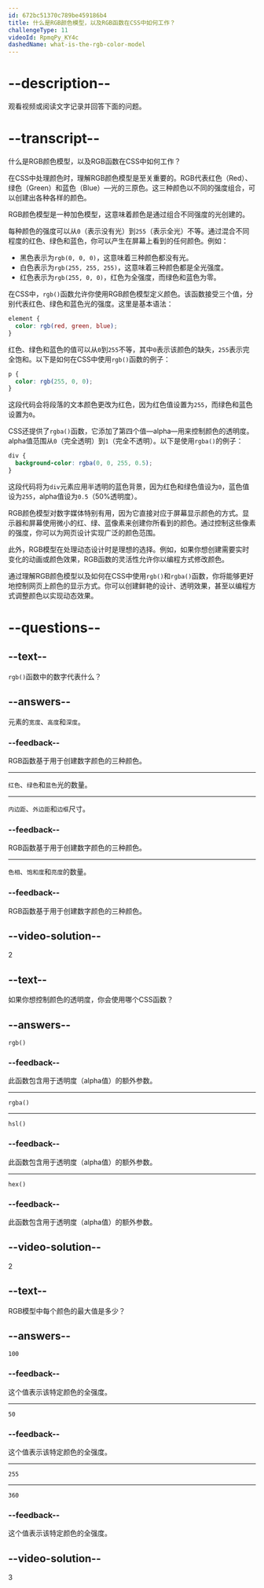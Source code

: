 ```yaml
---
id: 672bc51370c789be459186b4
title: 什么是RGB颜色模型，以及RGB函数在CSS中如何工作？
challengeType: 11
videoId: RpmqPy_KY4c
dashedName: what-is-the-rgb-color-model
---
```


# --description--

观看视频或阅读文字记录并回答下面的问题。

# --transcript--

什么是RGB颜色模型，以及RGB函数在CSS中如何工作？

在CSS中处理颜色时，理解RGB颜色模型是至关重要的。RGB代表红色（Red）、绿色（Green）和蓝色（Blue）—光的三原色。这三种颜色以不同的强度组合，可以创建出各种各样的颜色。

RGB颜色模型是一种加色模型，这意味着颜色是通过组合不同强度的光创建的。

每种颜色的强度可以从`0`（表示没有光）到`255`（表示全光）不等。通过混合不同程度的红色、绿色和蓝色，你可以产生在屏幕上看到的任何颜色。例如：

- 黑色表示为`rgb(0, 0, 0)`，这意味着三种颜色都没有光。
- 白色表示为`rgb(255, 255, 255)`，这意味着三种颜色都是全光强度。
- 红色表示为`rgb(255, 0, 0)`，红色为全强度，而绿色和蓝色为零。

在CSS中，`rgb()`函数允许你使用RGB颜色模型定义颜色。该函数接受三个值，分别代表红色、绿色和蓝色光的强度。这里是基本语法：

```css
element {
  color: rgb(red, green, blue);
}
```

红色、绿色和蓝色的值可以从`0`到`255`不等，其中`0`表示该颜色的缺失，`255`表示完全饱和。以下是如何在CSS中使用`rgb()`函数的例子：

```css
p {
  color: rgb(255, 0, 0);
}
```

这段代码会将段落的文本颜色更改为红色，因为红色值设置为`255`，而绿色和蓝色设置为`0`。

CSS还提供了`rgba()`函数，它添加了第四个值—alpha—用来控制颜色的透明度。alpha值范围从`0`（完全透明）到`1`（完全不透明）。以下是使用`rgba()`的例子：

```css
div {
  background-color: rgba(0, 0, 255, 0.5);
}
```

这段代码将为`div`元素应用半透明的蓝色背景，因为红色和绿色值设为`0`，蓝色值设为`255`，alpha值设为`0.5`（50%透明度）。

RGB颜色模型对数字媒体特别有用，因为它直接对应于屏幕显示颜色的方式。显示器和屏幕使用微小的红、绿、蓝像素来创建你所看到的颜色。通过控制这些像素的强度，你可以为网页设计实现广泛的颜色范围。

此外，RGB模型在处理动态设计时是理想的选择。例如，如果你想创建需要实时变化的动画或颜色效果，RGB函数的灵活性允许你以编程方式修改颜色。

通过理解RGB颜色模型以及如何在CSS中使用`rgb()`和`rgba()`函数，你将能够更好地控制网页上颜色的显示方式。你可以创建鲜艳的设计、透明效果，甚至以编程方式调整颜色以实现动态效果。

# --questions--

## --text--

`rgb()`函数中的数字代表什么？

## --answers--

元素的`宽度`、`高度`和`深度`。

### --feedback--

RGB函数基于用于创建数字颜色的三种颜色。

---

`红色`、`绿色`和`蓝色`光的数量。

---

`内边距`、`外边距`和`边框`尺寸。

### --feedback--

RGB函数基于用于创建数字颜色的三种颜色。

---

`色相`、`饱和度`和`亮度`的数量。

### --feedback--

RGB函数基于用于创建数字颜色的三种颜色。

## --video-solution--

2

## --text--

如果你想控制颜色的透明度，你会使用哪个CSS函数？

## --answers--

`rgb()`

### --feedback--

此函数包含用于透明度（alpha值）的额外参数。

---

`rgba()`

---

`hsl()`

### --feedback--

此函数包含用于透明度（alpha值）的额外参数。

---

`hex()`

### --feedback--

此函数包含用于透明度（alpha值）的额外参数。

## --video-solution--

2

## --text--

RGB模型中每个颜色的最大值是多少？

## --answers--

`100`

### --feedback--

这个值表示该特定颜色的全强度。

---

`50`

### --feedback--

这个值表示该特定颜色的全强度。

---

`255`

---

`360`

### --feedback--

这个值表示该特定颜色的全强度。

## --video-solution--

3
